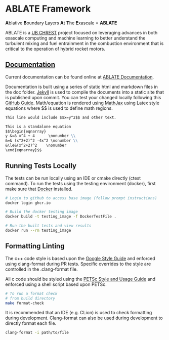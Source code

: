 # ABLATE Framework
**A**blative **B**oundary **L**ayers **A**t **T**he **E**xascale = **ABLATE**

ABLATE is a [UB CHREST](https://www.buffalo.edu/chrest.html) project focused on leveraging advances in both exascale computing and machine learning to better understand the turbulent mixing and fuel entrainment in the combustion environment that is critical to the operation of hybrid rocket motors.


## [Documentation](https://ubchrest.github.io/chrest/)
Current documentation can be found online at [ABLATE Documentation](https://ubchrest.github.io/ablate/).

Documentation is built using a series of static html and markdown files in the doc folder. [Jekyll](https://jekyllrb.com) is used to compile the documents into a static site that is published upon commit.  You can test your changed locally following this [GitHub Guide](https://docs.github.com/en/free-pro-team@latest/github/working-with-github-pages/testing-your-github-pages-site-locally-with-jekyll).  Math/equation is rendered using [MathJax](https://www.mathjax.org) using Latex style equations where $$ is used to define math regions.
```markdown
This line would include $$x=y^2$$ and other text.

This is a standalone equation
$$\begin{eqnarray}
y &=& x^4 + 4      \nonumber \\
&=& (x^2+2)^2 -4x^2 \nonumber \\
&\le&(x^2+2)^2    \nonumber
\end{eqnarray}$$

```

## Running Tests Locally
The tests can be run locally using an IDE or cmake directly (ctest command).  To run the tests using the testing environment (docker), first make sure that [Docker](https://www.docker.com) installed.

```bash
# Login to github to access base image (follow prompt instructions)
docker login ghcr.io

# Build the docker testing image
docker build -t testing_image -f DockerTestFile .

# Run the built tests and view results
docker run --rm testing_image 

```

## Formatting Linting
The c++ code style is based upon the [Google Style Guide](https://google.github.io/styleguide/) and enforced using clang-format during PR tests.  Specific overrides to the style are controlled in the .clang-format file.

All c code should be styled using the [PETSc Style and Usage Guide](https://docs.petsc.org/en/latest/developers/style/) and enforced using a shell script based upon PETSc.

```bash
# To run a format check
# from build directory
make format-check
```

It is recommended that an IDE (e.g. CLion) is used to check formatting during development.  Clang-format can also be used during  development to directly format each file.  
```bash
clang-format -i path/to/file
```
